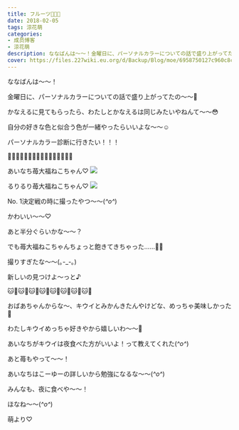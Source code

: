 ```yaml
---
title: フルーツ🍓🐱🍊
date: 2018-02-05
tags: 涼花萌
categories: 
- 成员博客
- 涼花萌
description: ななばんは〜〜！金曜日に、パーソナルカラーについての話で盛り上がってたの〜〜🤗かなえるに見てもらったら、わたしとかなえるは同じみたいやねんて〜〜😳自...
cover: https://files.227wiki.eu.org/d/Backup/Blog/moe/6958750127c960c8cdbe5aadbd48f.jpg 
---
```







ななばんは〜〜！






金曜日に、パーソナルカラーについての話で盛り上がってたの〜〜🤗





かなえるに見てもらったら、わたしとかなえるは同じみたいやねんて〜〜😳





自分の好きな色と似合う色が一緒やったらいいよな〜〜☺️








パーソナルカラー診断に行きたい！！！












🍓🐱🍓🐱🍓🐱🍓🐱🍓🐱🍓🐱🍓🐱🍓🐱




あいなち苺大福ねこちゃん♡
![](https://files.227wiki.eu.org/d/Backup/Blog/moe/6958750127c960c8cdbe5aadbd48f.jpg)








るりるり苺大福ねこちゃん♡
![](https://files.227wiki.eu.org/d/Backup/Blog/moe/6958750127c960c8cdbe5aadbd48f-01.jpg)






No. 1決定戦の時に撮ったやつ〜〜(*^o^*)






かわいい〜〜♡





あと半分ぐらいかな〜〜？






でも苺大福ねこちゃんちょっと飽きてきちゃった……🍓🐱




撮りすぎたな〜〜(｡-_-｡)





新しいの見つけよ〜っと♪






🐱🍓🐱🍓🐱🍓🐱🍓🐱🍓🐱🍓🐱🍓🐱🍓
















おばあちゃんからな〜、キウイとみかんきたんやけどな、めっちゃ美味しかった🍊





わたしキウイめっちゃ好きやから嬉しいわ〜〜🍊




あいなちがキウイは夜食べた方がいいよ！って教えてくれた(*^o^*)




あと苺もやって〜〜！





あいなちはこーゆーの詳しいから勉強になるな〜〜(*^o^*)




みんなも、夜に食べや〜〜！









ほなね〜〜(*^o^*)



萌より♡


